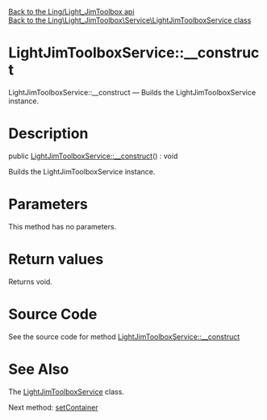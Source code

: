 [Back to the Ling/Light_JimToolbox api](https://github.com/lingtalfi/Light_JimToolbox/blob/master/doc/api/Ling/Light_JimToolbox.md)<br>
[Back to the Ling\Light_JimToolbox\Service\LightJimToolboxService class](https://github.com/lingtalfi/Light_JimToolbox/blob/master/doc/api/Ling/Light_JimToolbox/Service/LightJimToolboxService.md)


LightJimToolboxService::__construct
================



LightJimToolboxService::__construct — Builds the LightJimToolboxService instance.




Description
================


public [LightJimToolboxService::__construct](https://github.com/lingtalfi/Light_JimToolbox/blob/master/doc/api/Ling/Light_JimToolbox/Service/LightJimToolboxService/__construct.md)() : void




Builds the LightJimToolboxService instance.




Parameters
================

This method has no parameters.


Return values
================

Returns void.








Source Code
===========
See the source code for method [LightJimToolboxService::__construct](https://github.com/lingtalfi/Light_JimToolbox/blob/master/Service/LightJimToolboxService.php#L47-L50)


See Also
================

The [LightJimToolboxService](https://github.com/lingtalfi/Light_JimToolbox/blob/master/doc/api/Ling/Light_JimToolbox/Service/LightJimToolboxService.md) class.

Next method: [setContainer](https://github.com/lingtalfi/Light_JimToolbox/blob/master/doc/api/Ling/Light_JimToolbox/Service/LightJimToolboxService/setContainer.md)<br>

